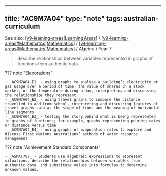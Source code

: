 
---
title: "AC9M7A04"
type: "note"
tags: australian-curriculum
---

See also: [[v9-learning-areas|Learning Areas]] / [[v9-learning-areas#Mathematics|Mathematics]] / [[v9-learning-areas#Mathematics|Mathematics]] / Algebra / Year 7

> describe relationships between variables represented in graphs of functions from authentic data

??? note "Elaborations"

	- _AC9M7A04_E1_ - using graphs to analyse a building’s electricity or gas usage over a period of time, the value of shares on a stock market, or the temperature during a day, interpreting and discussing the relationships they represent
	- _AC9M7A04_E2_ - using travel graphs to compare the distance travelled to and from school, interpreting and discussing features of travel graphs such as the slope of lines and the meaning of horizontal line segments
	- _AC9M7A04_E3_ - telling the story behind what is being represented in graphs of functions; for example, graphs representing pouring rates or distance versus time
	- _AC9M7A04_E4_ - using graphs of evaporation rates to explore and discuss First Nations Australians’ methods of water resource management
??? note "Achievement Standard Components"

	- _ASMAT707_ - Students use algebraic expressions to represent situations, describe the relationships between variables from authentic data  and substitute values into formulas to determine unknown values.

[//begin]: # "Autogenerated link references for markdown compatibility"
[v9-learning-areas|Learning Areas]: ../v9-learning-areas "Learning Areas"
[v9-learning-areas#Mathematics|Mathematics]: ../v9-learning-areas "Learning Areas"
[//end]: # "Autogenerated link references"
